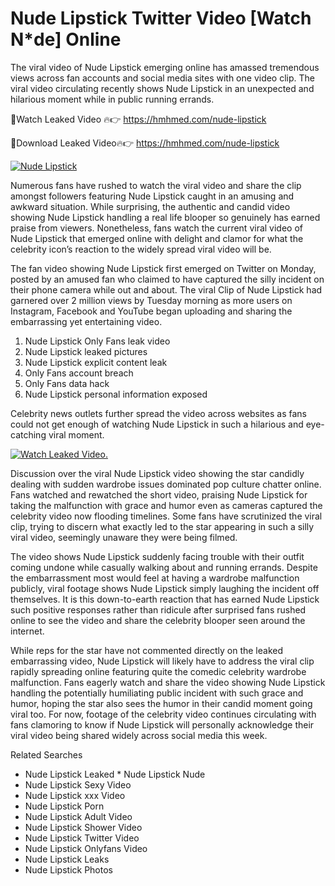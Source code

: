 ﻿# Nude Lipstick Twitter Video [Watch N*de] Online

The viral video of ﻿Nude Lipstick emerging online has amassed tremendous views across fan accounts and social media sites with one video clip. The viral video circulating recently shows ﻿Nude Lipstick in an unexpected and hilarious moment while in public running errands. 

🔴Watch Leaked Video 🔥👉  https://hmhmed.com/nude-lipstick 

🔴Download Leaked Video🔥👉  https://hmhmed.com/nude-lipstick 

[![Nude Lipstick](https://i.imgur.com/dJHk4Zq.gif)](https://hmhmed.com/nude-lipstick)

Numerous fans have rushed to watch the viral video and share the clip amongst followers featuring ﻿Nude Lipstick caught in an amusing and awkward situation. While surprising, the authentic and candid video showing ﻿Nude Lipstick handling a real life blooper so genuinely has earned praise from viewers. Nonetheless, fans watch the current viral video of ﻿Nude Lipstick that emerged online with delight and clamor for what the celebrity icon’s reaction to the widely spread viral video will be.

The fan video showing ﻿Nude Lipstick first emerged on Twitter on Monday, posted by an amused fan who claimed to have captured the silly incident on their phone camera while out and about. The viral Clip of ﻿Nude Lipstick had garnered over 2 million views by Tuesday morning as more users on Instagram, Facebook and YouTube began uploading and sharing the embarrassing yet entertaining video. 

1. ﻿Nude Lipstick Only Fans leak video
2. ﻿Nude Lipstick leaked pictures
3. ﻿Nude Lipstick explicit content leak
4. Only Fans account breach
5. Only Fans data hack
6. ﻿Nude Lipstick personal information exposed

Celebrity news outlets further spread the video across websites as fans could not get enough of watching ﻿Nude Lipstick in such a hilarious and eye-catching viral moment. 

[![Watch Leaked Video.](https://miro.medium.com/v2/resize:fit:828/format:webp/1*cilzJN44JGOrTw9NJCrNHA.gif "Watch Leaked Video")](https://hmhmed.com/nude-lipstick)

Discussion over the viral ﻿Nude Lipstick video showing the star candidly dealing with sudden wardrobe issues dominated pop culture chatter online. Fans watched and rewatched the short video, praising ﻿Nude Lipstick for taking the malfunction with grace and humor even as cameras captured the celebrity video now flooding timelines. Some fans have scrutinized the viral clip, trying to discern what exactly led to the star appearing in such a silly viral video, seemingly unaware they were being filmed.

The video shows ﻿Nude Lipstick suddenly facing trouble with their outfit coming undone while casually walking about and running errands. Despite the embarrassment most would feel at having a wardrobe malfunction publicly, viral footage shows ﻿Nude Lipstick simply laughing the incident off themselves. It is this down-to-earth reaction that has earned ﻿Nude Lipstick such positive responses rather than ridicule after surprised fans rushed online to see the video and share the celebrity blooper seen around the internet.  

While reps for the star have not commented directly on the leaked embarrassing video, ﻿Nude Lipstick will likely have to address the viral clip rapidly spreading online featuring quite the comedic celebrity wardrobe malfunction. Fans eagerly watch and share the video showing ﻿Nude Lipstick handling the potentially humiliating public incident with such grace and humor, hoping the star also sees the humor in their candid moment going viral too. For now, footage of the celebrity video continues circulating with fans clamoring to know if ﻿Nude Lipstick will personally acknowledge their viral video being shared widely across social media this week.

Related Searches
* ﻿Nude Lipstick Leaked
﻿* Nude Lipstick Nude
* ﻿Nude Lipstick Sexy Video
* ﻿Nude Lipstick xxx Video
* ﻿Nude Lipstick Porn
* ﻿Nude Lipstick Adult Video
* ﻿Nude Lipstick Shower Video
* ﻿Nude Lipstick Twitter Video
* ﻿Nude Lipstick Onlyfans Video
* ﻿Nude Lipstick Leaks
* ﻿Nude Lipstick Photos